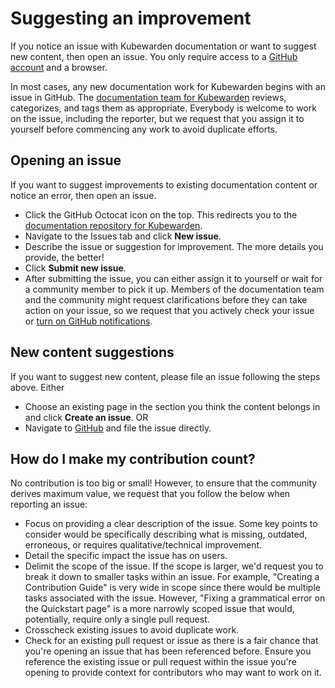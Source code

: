 # Suggesting an improvement

If you notice an issue with Kubewarden documentation or want to suggest new content, then open an issue. You only require access to a [GitHub account](https://github.com/join) and a browser.

In most cases, any new documentation work for Kubewarden begins with an issue in GitHub. The [documentation team for Kubewarden](https://github.com/orgs/kubewarden/teams/kubewarden-documentation) reviews, categorizes, and tags them as appropriate. Everybody is welcome to work on the issue, including the reporter, but we request that you assign it to yourself before commencing any work to avoid duplicate efforts.

## Opening an issue

If you want to suggest improvements to existing documentation content or notice an error, then open an issue.

- Click the GitHub Octocat icon on the top. This redirects you to the [documentation repository for Kubewarden](https://github.com/kubewarden/docs).
- Navigate to the Issues tab and click **New issue**.
- Describe the issue or suggestion for improvement. The more details you provide, the better!
- Click **Submit new issue**.
- After submitting the issue, you can either assign it to yourself or wait for a community member to pick it up. Members of the documentation team and the community might request clarifications before they can take action on your issue, so we request that you actively check your issue or [turn on GitHub notifications](https://docs.github.com/en/account-and-profile/managing-subscriptions-and-notifications-on-github/setting-up-notifications/configuring-notifications).

## New content suggestions

If you want to suggest new content, please file an issue following the steps above. Either

- Choose an existing page in the section you think the content belongs in and click **Create an issue**.
OR
- Navigate to [GitHub](https://github.com/kubewarden/docs/issues/new/choose) and file the issue directly.

## How do I make my contribution count?

No contribution is too big or small! However, to ensure that the community derives maximum value, we request that you follow the below when reporting an issue:

- Focus on providing a clear description of the issue. Some key points to consider would be specifically describing what is missing, outdated, erroneous, or requires qualitative/technical improvement.
- Detail the specific impact the issue has on users.
- Delimit the scope of the issue. If the scope is larger, we'd request you to break it down to smaller tasks within an issue. For example, "Creating a Contribution Guide" is very wide in scope since there would be multiple tasks associated with the issue. However, "Fixing a grammatical error on the Quickstart page" is a more narrowly scoped issue that would, potentially, require only a single pull request.
- Crosscheck existing issues to avoid duplicate work.
- Check for an existing pull request or issue as there is a fair chance that you're opening an issue that has been referenced before. Ensure you reference the existing issue or pull request within the issue you're opening to provide context for contributors who may want to work on it.
